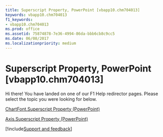 ```yaml
---
title: Superscript Property, PowerPoint [vbapp10.chm704013]
keywords: vbapp10.chm704013
f1_keywords:
- vbapp10.chm704013
ms.prod: office
ms.assetid: 75874878-7e36-4994-86da-bbb6cb8c9cc5
ms.date: 06/08/2017
ms.localizationpriority: medium
---
```



# Superscript Property, PowerPoint [vbapp10.chm704013]

Hi there! You have landed on one of our F1 Help redirector pages. Please select the topic you were looking for below.

[ChartFont.Superscript Property (PowerPoint)](https://msdn.microsoft.com/library/acc28bff-a33c-c086-0418-7aee362ed7ec%28Office.15%29.aspx)

[Axis.Superscript Property (PowerPoint)](https://msdn.microsoft.com/library/3ac4f922-8a45-5b1d-7927-c53b66ede45e%28Office.15%29.aspx)

[!include[Support and feedback](~/includes/feedback-boilerplate.md)]